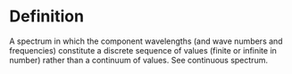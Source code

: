 # Definition

A spectrum in which the component wavelengths (and wave numbers and
frequencies) constitute a discrete sequence of values (finite or
infinite in number) rather than a continuum of values. See continuous
spectrum.
